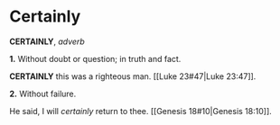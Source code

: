 # Certainly

**CERTAINLY**, _adverb_

**1.** Without doubt or question; in truth and fact.

**CERTAINLY** this was a righteous man. [[Luke 23#47|Luke 23:47]].

**2.** Without failure.

He said, I will _certainly_ return to thee. [[Genesis 18#10|Genesis 18:10]].